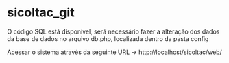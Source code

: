 # sicoltac_git

O código SQL está disponível, será necessário fazer a alteração dos dados da base de dados no arquivo db.php, localizada dentro da pasta config 



Acessar o sistema através da seguinte URL ->  http://localhost/sicoltac/web/
